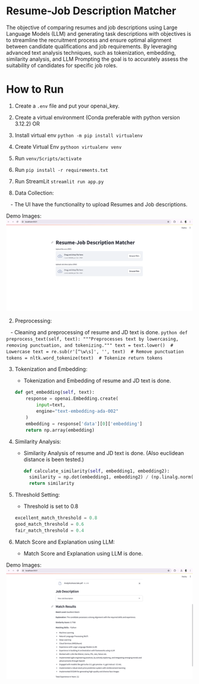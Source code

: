 # Resume-Job Description Matcher
The objective of comparing resumes and job descriptions using Large Language Models
(LLM) and generating task descriptions with objectives is to streamline the recruitment
process and ensure optimal alignment between candidate qualifications and job requirements.
By leveraging advanced text analysis techniques, such as tokenization, embedding, similarity
analysis, and LLM Prompting the goal is to accurately assess the suitability of candidates for
specific job roles. 

# How to Run

1. Create a `.env` file and put your openai_key.
2. Create a virtual environment (Conda preferable with python version 3.12.2)
OR
3. Install virtual env `python -m pip install virtualenv`
4. Create Virtual Env `pythoon virtualenv venv`
5. Run `venv/Scripts/activate`
6. Run `pip install -r requirements.txt`
7. Run StreamLit `streamlit run app.py`

1. Data Collection:

   - The UI have the functionality to upload Resumes and Job descriptions.

Demo Images:
![Data_Upload](assignment_technomile/Images/data_upload.png)

2. Preprocessing:

   - Cleaning and preprocessing of resume and JD text is done.
    ```python
    def preprocess_text(self, text):
            """Preprocesses text by lowercasing, removing punctuation, and tokenizing."""
            text = text.lower()  # Lowercase
            text = re.sub(r'[^\w\s]', '', text)  # Remove punctuation
            tokens = nltk.word_tokenize(text)  # Tokenize
            return tokens
    ```

3. Tokenization and Embedding:

    - Tokenization and Embedding of resume and JD text is done.
    ```python
    def get_embedding(self, text):
        response = openai.Embedding.create(
            input=text,
            engine="text-embedding-ada-002"
        )
        embedding = response['data'][0]['embedding']
        return np.array(embedding)
    ```

4. Similarity Analysis:
    - Similarity Analysis of resume and JD text is done. (Also euclidean distance is been tested.)
      ```python
      def calculate_similarity(self, embedding1, embedding2):
        similarity = np.dot(embedding1, embedding2) / (np.linalg.norm(embedding1) * np.linalg.norm(embedding2))
        return similarity
       ``` 

5. Threshold Setting:
    - Threshold is set to 0.8
    ```python
    excellent_match_threshold = 0.8
    good_match_threshold = 0.6
    fair_match_threshold = 0.4
    ```

6. Match Score and Explanation using LLM:
    - Match Score and Explanation using LLM is done.

Demo Images:
![Match_score and Explanation](assignment_technomile/Images/Match_score.png)





